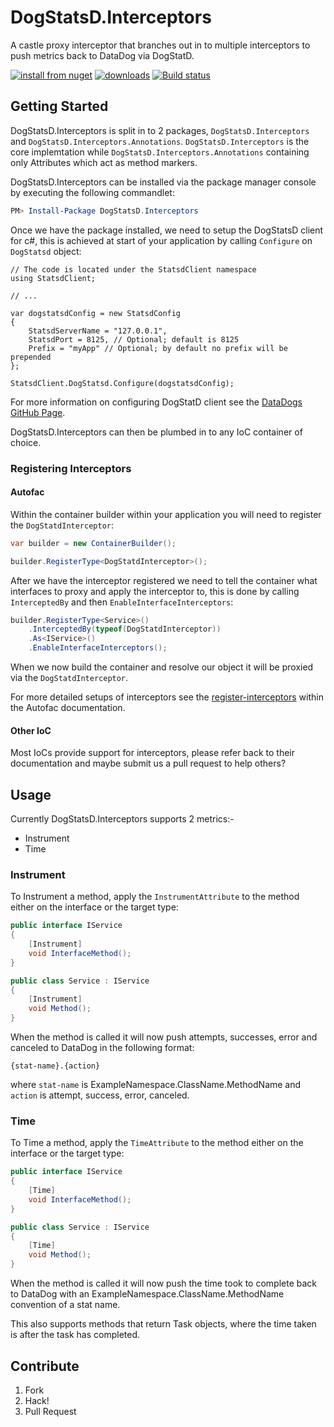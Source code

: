 # DogStatsD.Interceptors

A castle proxy interceptor that branches out in to multiple interceptors to push metrics back to DataDog via DogStatD.

[![install from nuget](http://img.shields.io/nuget/v/DogStatsD.Interceptors.svg?style=flat-square)](https://www.nuget.org/packages/DogStatsD.Interceptors)
[![downloads](http://img.shields.io/nuget/dt/DogStatsD.Interceptors.svg?style=flat-square)](https://www.nuget.org/packages/DogStatsD.Interceptors)
[![Build status](https://ci.appveyor.com/api/projects/status/7c3jrhlnp0bvph95/branch/master?svg=true)](https://ci.appveyor.com/project/Liberis/dogstatsd-interceptors/branch/master)

## Getting Started

DogStatsD.Interceptors is split in to 2 packages, `DogStatsD.Interceptors` and `DogStatsD.Interceptors.Annotations`. `DogStatsD.Interceptors` is the core implemtation while `DogStatsD.Interceptors.Annotations` containing only Attributes which act as method markers.

DogStatsD.Interceptors can be installed via the package manager console by executing the following commandlet:

```powershell
PM> Install-Package DogStatsD.Interceptors
```

Once we have the package installed, we need to setup the DogStatsD client for c#, this is achieved at start of your application by calling `Configure` on `DogStatsd` object:

```chsarp
// The code is located under the StatsdClient namespace
using StatsdClient;

// ...

var dogstatsdConfig = new StatsdConfig
{
    StatsdServerName = "127.0.0.1",
    StatsdPort = 8125, // Optional; default is 8125
    Prefix = "myApp" // Optional; by default no prefix will be prepended
};

StatsdClient.DogStatsd.Configure(dogstatsdConfig);
```

For more information on configuring DogStatD client see the [DataDogs GitHub Page](https://github.com/DataDog/dogstatsd-csharp-client).

DogStatsD.Interceptors can then be plumbed in to any IoC container of choice.

### Registering Interceptors

#### Autofac

Within the container builder within your application you will need to register the `DogStatdInterceptor`:

```csharp
var builder = new ContainerBuilder();

builder.RegisterType<DogStatdInterceptor>();
```

After we have the interceptor registered we need to tell the container what interfaces to proxy and apply the interceptor to, this is done by calling `InterceptedBy` and then `EnableInterfaceInterceptors`:

```csharp
builder.RegisterType<Service>()
    .InterceptedBy(typeof(DogStatdInterceptor))
    .As<IService>()
    .EnableInterfaceInterceptors();
```

When we now build the container and resolve our object it will be proxied via the `DogStatdInterceptor`.

For more detailed setups of interceptors see the [register-interceptors](http://docs.autofac.org/en/latest/advanced/interceptors.html#register-interceptors) within the Autofac documentation.

#### Other IoC

Most IoCs provide support for interceptors, please refer back to their documentation and maybe submit us a pull request to help others?

## Usage

Currently DogStatsD.Interceptors supports 2 metrics:-

- Instrument
- Time

### Instrument

To Instrument a method, apply the `InstrumentAttribute` to the method either on the interface or the target type:

```csharp
public interface IService
{
    [Instrument]
    void InterfaceMethod();
}

public class Service : IService
{
    [Instrument]
    void Method();
}

```

When the method is called it will now push attempts, successes, error and canceled to DataDog in the following format:

`{stat-name}.{action}`

where `stat-name` is ExampleNamespace.ClassName.MethodName and `action` is attempt, success, error, canceled.

### Time

To Time a method, apply the `TimeAttribute` to the method either on the interface or the target type:

```csharp
public interface IService
{
    [Time]
    void InterfaceMethod();
}

public class Service : IService
{
    [Time]
    void Method();
}

```

When the method is called it will now push the time took to complete back to DataDog with an ExampleNamespace.ClassName.MethodName convention of a stat name.

This also supports methods that return Task objects, where the time taken is after the task has completed.

## Contribute

1. Fork
1. Hack!
1. Pull Request
